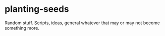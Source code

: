 planting-seeds
==============

Random stuff.  Scripts, ideas, general whatever that may or may not become something more.


